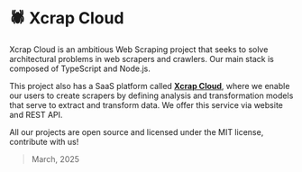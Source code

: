 # 🕷️ Xcrap Cloud

Xcrap Cloud is an ambitious Web Scraping project that seeks to solve architectural problems in web scrapers and crawlers. Our main stack is composed of TypeScript and Node.js.

This project also has a SaaS platform called **[Xcrap Cloud](https://xcrap.cloud)**, where we enable our users to create scrapers by defining analysis and transformation models that serve to extract and transform data. We offer this service via website and REST API.

All our projects are open source and licensed under the MIT license, contribute with us!

> March, 2025
